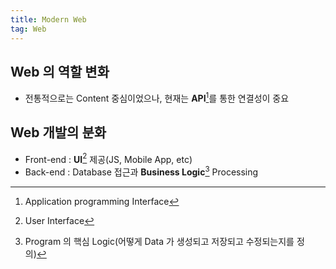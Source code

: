 ```yaml
---
title: Modern Web
tag: Web
---
```


## Web 의 역할 변화

- 전통적으로는 Content 중심이었으나, 현재는 **API**[^API]를 통한 연결성이 중요

## Web 개발의 분화

- Front-end : **UI**[^UI] 제공(JS, Mobile App, etc)
- Back-end : Database 접근과 **Business Logic**[^3] Processing

[^API]: Application programming Interface

[^UI]: User Interface

[^3]: Program 의 핵심 Logic(어떻게 Data 가 생성되고 저장되고 수정되는지를 정의)

